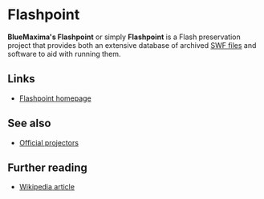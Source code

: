 # Flashpoint

**BlueMaxima's Flashpoint** or simply **Flashpoint** is a Flash preservation project that provides both an extensive database of archived [SWF files](../info/swf.md) and software to aid with running them.

## Links

- [Flashpoint homepage](https://bluemaxima.org/flashpoint/)

## See also

- [Official projectors](projector.md)

## Further reading

- [Wikipedia article](https://wikipedia.org/wiki/BlueMaxima%27s_Flashpoint)